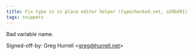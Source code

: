 ```yaml
---
title: Fix typo in in place editor helper (typechecked.net, a29bd91)
tags: snippets
---
```


Bad variable name.

Signed-off-by: Greg Hurrell &lt;greg@hurrell.net&gt;
